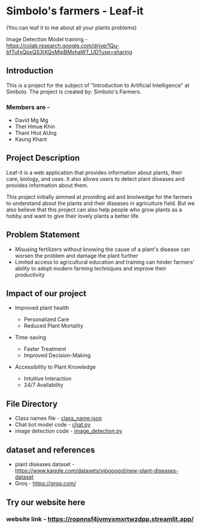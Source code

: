 # Simbolo's farmers - Leaf-it

(You can leaf it to me about all your plants problems)

Image Detection Model training - <https://colab.research.google.com/drive/1Qu-bfTufxQpxQS3jXQvMjpBMxhaWT_UD?usp=sharing>

## Introduction

This is a project for the subject of "Introduction to Artificial Intelligence" at Simbolo. The project is created by: Simbolo's Farmers.

### Members are -

- David Mg Mg
- Thet Hmue Khin
- Thant Htut AUng
- Kaung Khant

## Project Description

Leaf-it is a web application that provides information about plants, their care, biology, and uses. It also allows users to detect plant diseases and provides information about them.

This project initially aimmed at providing aid and knolwedge for the farmers to understand about the plants and their diseases in agriculture field. But we also believe that this project can also help people who grow plants as a hobby and want to give their lovely plants a better life.

## Problem Statement

- Misusing fertilizers without knowing the cause of a plant's disease can worsen the problem and damage the plant further
- Limited access to agricultural education and training can hinder farmers' ability to adopt modern farming techniques and improve their productivity

## Impact of our project
- Improved plant health
  - Personalized Care
  - Reduced Plant Mortality


- Time-saving
  - Faster Treatment
  - Improved Decision-Making


- Accessibility to Plant Knowledge
   - Intuitive Interaction
   - 24/7 Availability


## File Directory

- Class names file - [class_name.json](class_names.json)
- Chat bot model code - [chat.py](chat.py)
- image detection code - [image_detection.py](image_detection.py)

## dataset and references

- plant diseases dataset - <https://www.kaggle.com/datasets/vipoooool/new-plant-diseases-dataset>
- Groq - <https://groq.com/>


## Try our website here

### website link - <https://ropnnsf4jvmyxmxrtwzdpp.streamlit.app/>

